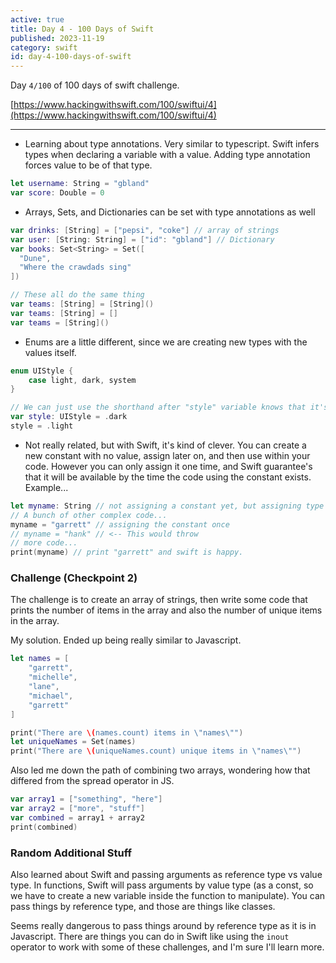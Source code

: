 ```yaml
---
active: true
title: Day 4 - 100 Days of Swift
published: 2023-11-19
category: swift
id: day-4-100-days-of-swift
---
```


Day `4/100` of 100 days of swift challenge.

[https://www.hackingwithswift.com/100/swiftui/4](https://www.hackingwithswift.com/100/swiftui/4)

---

-   Learning about type annotations. Very similar to typescript. Swift infers types when declaring a variable with a value. Adding type annotation forces value to be of that type.

```swift
let username: String = "gbland"
var score: Double = 0
```

-   Arrays, Sets, and Dictionaries can be set with type annotations as well

```swift
var drinks: [String] = ["pepsi", "coke"] // array of strings
var user: [String: String] = ["id": "gbland"] // Dictionary
var books: Set<String> = Set([
  "Dune",
  "Where the crawdads sing"
])

// These all do the same thing
var teams: [String] = [String]()
var teams: [String] = []
var teams = [String]()
```

-   Enums are a little different, since we are creating new types with the values itself.

```swift
enum UIStyle {
    case light, dark, system
}

// We can just use the shorthand after "style" variable knows that it's of "UIStyle"
var style: UIStyle = .dark
style = .light

```

-   Not really related, but with Swift, it's kind of clever. You can create a new constant with no value, assign later on, and then use within your code. However you can only assign it one time, and Swift guarantee's that it will be available by the time the code using the constant exists. Example...

```swift
let myname: String // not assigning a constant yet, but assigning type
// A bunch of other complex code...
myname = "garrett" // assigning the constant once
// myname = "hank" // <-- This would throw
// more code...
print(myname) // print "garrett" and swift is happy.
```

### Challenge (Checkpoint 2)

The challenge is to create an array of strings, then write some code that prints the number of items in the array and also the number of unique items in the array.

My solution. Ended up being really similar to Javascript.

```swift
let names = [
    "garrett",
    "michelle",
    "lane",
    "michael",
    "garrett"
]

print("There are \(names.count) items in \"names\"")
let uniqueNames = Set(names)
print("There are \(uniqueNames.count) unique items in \"names\"")
```

Also led me down the path of combining two arrays, wondering how that differed from the spread operator in JS.

```swift
var array1 = ["something", "here"]
var array2 = ["more", "stuff"]
var combined = array1 + array2
print(combined)
```

### Random Additional Stuff

Also learned about Swift and passing arguments as reference type vs value type. In functions, Swift will pass arguments by value type (as a const, so we have to create a new variable inside the function to manipulate). You can pass things by reference type, and those are things like classes.

Seems really dangerous to pass things around by reference type as it is in Javascript. There are things you can do in Swift like using the `inout` operator to work with some of these challenges, and I'm sure I'll learn more.
